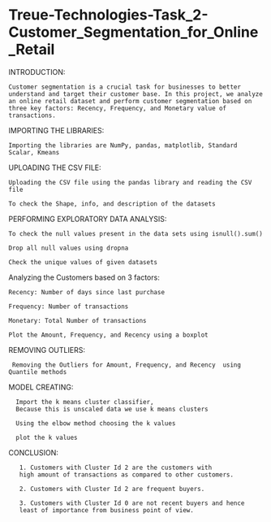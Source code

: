 # Treue-Technologies-Task_2-Customer_Segmentation_for_Online_Retail

INTRODUCTION:

    Customer segmentation is a crucial task for businesses to better understand and target their customer base. In this project, we analyze an online retail dataset and perform customer segmentation based on three key factors: Recency, Frequency, and Monetary value of transactions.

IMPORTING THE LIBRARIES:

    Importing the libraries are NumPy, pandas, matplotlib, Standard Scalar, Kmeans

UPLOADING THE CSV FILE:

    Uploading the CSV file using the pandas library and reading the CSV file
  
    To check the Shape, info, and description of the datasets

PERFORMING EXPLORATORY DATA ANALYSIS:

    To check the null values present in the data sets using isnull().sum()

    Drop all null values using dropna 

    Check the unique values of given datasets
Analyzing the Customers based on 3 factors:

    Recency: Number of days since last purchase
    
    Frequency: Number of transactions
    
    Monetary: Total Number of transactions

    Plot the Amount, Frequency, and Recency using a boxplot
REMOVING OUTLIERS:

     Removing the Outliers for Amount, Frequency, and Recency  using Quantile methods
MODEL CREATING:

      Import the k means cluster classifier, 
      Because this is unscaled data we use k means clusters

      Using the elbow method choosing the k values 

      plot the k values
CONCLUSION:

       1. Customers with Cluster Id 2 are the customers with
       high amount of transactions as compared to other customers.
       
       2. Customers with Cluster Id 2 are frequent buyers.
       
       3. Customers with Cluster Id 0 are not recent buyers and hence 
       least of importance from business point of view.
